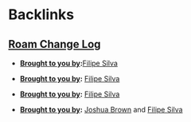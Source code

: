 
# Backlinks
## [Roam Change Log](<Roam Change Log.md>)
- **[Brought to you by](<Brought to you by.md>):**[Filipe Silva](<Filipe Silva.md>)

- **[Brought to you by](<Brought to you by.md>):** [Filipe Silva](<Filipe Silva.md>)

- **[Brought to you by](<Brought to you by.md>):** [Filipe Silva](<Filipe Silva.md>)

- **[Brought to you by](<Brought to you by.md>):** [Joshua Brown](<Joshua Brown.md>) and [Filipe Silva](<Filipe Silva.md>)

